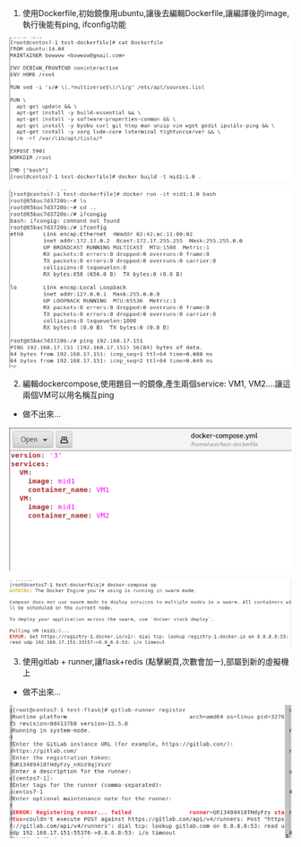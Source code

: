 1. 使用Dockerfile,初始鏡像用ubuntu,讓後去編輯Dockerfile,讓編譯後的image,執行後能有ping, ifconfig功能

![PICTUER](https://github.com/victor0520/docker1/blob/main/bitmap/mid1-1.png)

![PICTUER](https://github.com/victor0520/docker1/blob/main/bitmap/mid1-2.png)

2. 編輯dockercompose,使用題目一的鏡像,產生兩個service: VM1,  VM2....讓這兩個VM可以用名稱互ping
* 做不出來...

![PICTUER](https://github.com/victor0520/docker1/blob/main/bitmap/mid2-1.png)

![PICTUER](https://github.com/victor0520/docker1/blob/main/bitmap/mid2-2.png)

3. 使用gitlab + runner,讓flask+redis (點擊網頁,次數會加一),部屬到新的虛擬機上
* 做不出來...

![PICTUER](https://github.com/victor0520/docker1/blob/main/bitmap/mid3-1.png)
